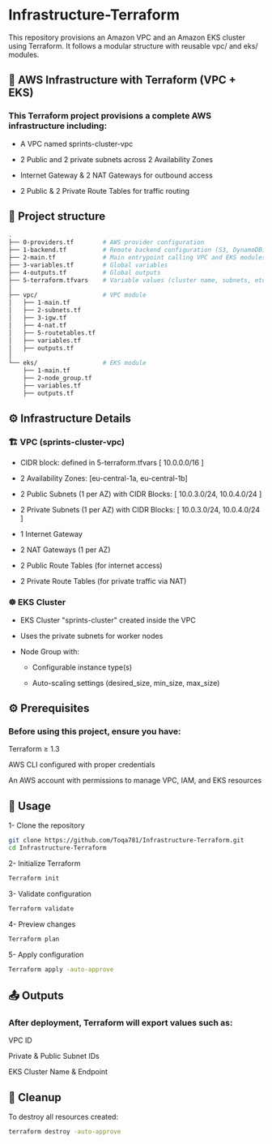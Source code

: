 # Infrastructure-Terraform

This repository provisions an Amazon VPC and an Amazon EKS cluster using Terraform.
It follows a modular structure with reusable vpc/ and eks/ modules.


## 🚀 AWS Infrastructure with Terraform (VPC + EKS)

### This Terraform project provisions a complete AWS infrastructure including:

- A VPC named sprints-cluster-vpc

- 2 Public and 2 private subnets across 2 Availability Zones

- Internet Gateway & 2 NAT Gateways for outbound access

- 2 Public & 2 Private Route Tables for traffic routing


## 📂 Project structure
```bash
.
├── 0-providers.tf        # AWS provider configuration
├── 1-backend.tf          # Remote backend configuration (S3, DynamoDB)
├── 2-main.tf             # Main entrypoint calling VPC and EKS modules
├── 3-variables.tf        # Global variables
├── 4-outputs.tf          # Global outputs
├── 5-terraform.tfvars    # Variable values (cluster name, subnets, etc.)
│
├── vpc/                  # VPC module
│   ├── 1-main.tf
│   ├── 2-subnets.tf
│   ├── 3-igw.tf
│   ├── 4-nat.tf
│   ├── 5-routetables.tf
│   ├── variables.tf
│   ├── outputs.tf
│
└── eks/                  # EKS module
    ├── 1-main.tf
    ├── 2-node_group.tf
    ├── variables.tf
    ├── outputs.tf

```

## ⚙️ Infrastructure Details
### 🏗️ VPC (sprints-cluster-vpc)

- CIDR block: defined in 5-terraform.tfvars  [ 10.0.0.0/16 ]

- 2 Availability Zones: [eu-central-1a, eu-central-1b]

- 2 Public Subnets (1 per AZ) with CIDR Blocks: [ 10.0.3.0/24, 10.0.4.0/24 ]

- 2 Private Subnets (1 per AZ) with CIDR Blocks: [ 10.0.3.0/24, 10.0.4.0/24 ]

- 1 Internet Gateway

- 2 NAT Gateways (1 per AZ)

- 2 Public Route Tables (for internet access)

- 2 Private Route Tables (for private traffic via NAT)

### ☸️ EKS Cluster

- EKS Cluster "sprints-cluster" created inside the VPC

- Uses the private subnets for worker nodes

- Node Group with:

    - Configurable instance type(s)

    - Auto-scaling settings (desired_size, min_size, max_size)

## ⚙️ Prerequisites
### Before using this project, ensure you have:

Terraform
 ≥ 1.3

AWS CLI
 configured with proper credentials

An AWS account with permissions to manage VPC, IAM, and EKS resources

## 🚀 Usage
1- Clone the repository
```bash
git clone https://github.com/Toqa781/Infrastructure-Terraform.git
cd Infrastructure-Terraform
```
2- Initialize Terraform
```bash
Terraform init
```
3- Validate configuration
```bash
Terraform validate
```

4- Preview changes
```bash
Terraform plan
```

5- Apply configuration
```bash
Terraform apply -auto-approve
```

## 📤 Outputs

### After deployment, Terraform will export values such as:

VPC ID

Private & Public Subnet IDs

EKS Cluster Name & Endpoint

## 🧹 Cleanup
To destroy all resources created:
```bash
terraform destroy -auto-approve
```
